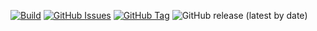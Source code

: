 [![Build](https://github.com/punkerside/container-gh/actions/workflows/main.yml/badge.svg?branch=main)](https://github.com/punkerside/container-gh/actions/workflows/main.yml)
[![GitHub Issues](https://img.shields.io/github/issues/punkerside/container-gh.svg)](https://github.com/punkerside/container-gh/issues)
[![GitHub Tag](https://img.shields.io/github/tag-date/punkerside/container-gh.svg?style=plastic)](https://github.com/punkerside/container-gh/tags/)
![GitHub release (latest by date)](https://img.shields.io/github/v/release/punkerside/container-gh)

<!-- [![Open Source Helpers](https://www.codetriage.com/punkerside/container-gh/badges/users.svg)](https://www.codetriage.com/punkerside/container-gh) -->
